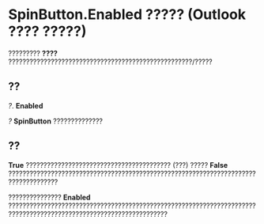 
# SpinButton.Enabled ????? (Outlook ???? ?????)

????????? **????** ????????????????????????????????????????????????????/?????


## ??

 _?_. **Enabled**

 _?_ **SpinButton** ??????????????


## ??

 **True** ????????????????????????????????????????? (???) ????? **False** ????????????????????????????????????????????????????????????????????????????????????

???????????????  **Enabled** ???????????????????????????????????????????????????????????????????????????????????????????????????????????????????

